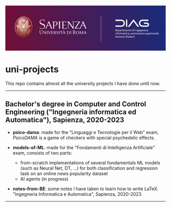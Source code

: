 ![logo](sapienza.jpg)
# uni-projects
This repo contains almost all the university projects I have done until now. 
<hr>

## Bachelor's degree in Computer and Control Engineering ("Ingegneria informatica ed Automatica"), Sapienza, 2020-2023

- **psico-dama**: made for the "Linguaggi e Tecnologie per il Web" exam, _PsicoDAMA_ is a game of checkers with special psychedelic effects.

- **models-of-ML**: made for the "Fondamenti di Intelligenza Artificiale" exam, consists of two parts:
   - from-scratch implementations of several fundamentals ML models (such as Neural Net, DT, ...) for both classification and regression task on an online news popularity dataset
   - AI agents (in progress)

- **notes-from-BE**: some notes I have taken to learn how to write LaTeX. "Ingegneria Informatica e Automatica", Sapienza, 2020-2023

<hr>
